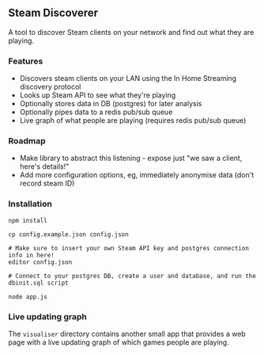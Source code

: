 

## Steam Discoverer

A tool to discover Steam clients on your network and find out what they are playing. 

### Features

* Discovers steam clients on your LAN using the In Home Streaming discovery protocol
* Looks up Steam API to see what they're playing
* Optionally stores data in DB (postgres) for later analysis
* Optionally pipes data to a redis pub/sub queue
* Live graph of what people are playing (requires redis pub/sub queue)

### Roadmap

* Make library to abstract this listening - expose just "we saw a client, here's details!"
* Add more configuration options, eg, immediately anonymise data (don't record steam ID)

### Installation

```
npm install

cp config.example.json config.json

# Make sure to insert your own Steam API key and postgres connection info in here!
editor config.json

# Connect to your postgres DB, create a user and database, and run the dbinit.sql script

node app.js
```

### Live updating graph

The `visualiser` directory contains another small app that provides a web page 
with a live updating graph of which games people are playing. 